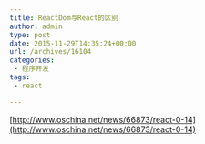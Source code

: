 ```yaml
---
title: ReactDom与React的区别
author: admin
type: post
date: 2015-11-29T14:35:24+00:00
url: /archives/16104
categories:
 - 程序开发
tags:
 - react

---
```

[http://www.oschina.net/news/66873/react-0-14](http://www.oschina.net/news/66873/react-0-14)